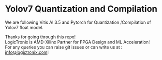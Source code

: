 # Yolov7 Quantization and Compilation

We are following Vitis AI 3.5 and Pytorch for Quantization /Compilation of Yolov7 float model.


 
 

 Thanks for going through this repo! \
 LogicTronix is AMD-Xilinx Partner for FPGA Design and ML Acceleration! \
 For any queries you can raise git issues or can write us at : info@logictronix.com!

